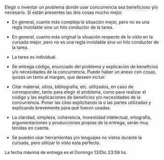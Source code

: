 Elegir o inventar un problema donde usar concurrencia sea beneficioso y/o necesario. Si están presentes las dos cosas mucho mejor.

- En general, cuanto más compleja la situación mejor, pero no es una regla inviolable sino un hilo conductor de la tarea.

- En general, cuanto más original la situación respecto de lo visto en la cursada mejor, pero no es una regla inviolable sino un hilo conductor de la tarea.

- La tarea es individual.

- Se entrega código, enunciado del problema y explicación de beneficios y/o necesidades de la concurrencia.
Puede haber un anexo con cosas, quizás un tanto al margen, que deseen incluir.

- Citar material, sitios, bibliografía, etc. utilizados, en caso de corresponder, tanto para elegir el problema, como para realizar el código y las explicaciones de beneficios y/o necesidades de la concurrencia.
Poner las citas explicitando la o las partes utilizadas y explicando brevemente para qué fueron usadas.

- La claridad, simpleza, coherencia, honestidad intelectual, ortografía, argumentaciones y producciones propias de la entrega, serán muy tenidas en cuenta.

- Se pueden usar herramientas y/o lenguajes no vistos durante la cursada, pero utilizar lo visto esta perfecto.

La fecha máxima de entrega es el Domingo 13/Dic 23:59 hs.